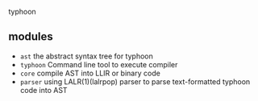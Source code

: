 typhoon

## modules
 - `ast` the abstract syntax tree for typhoon
 - `typhoon` Command line tool to execute compiler
 - `core` compile AST into LLIR or binary code
 - `parser` using LALR(1)(lalrpop) parser to parse text-formatted typhoon code into AST